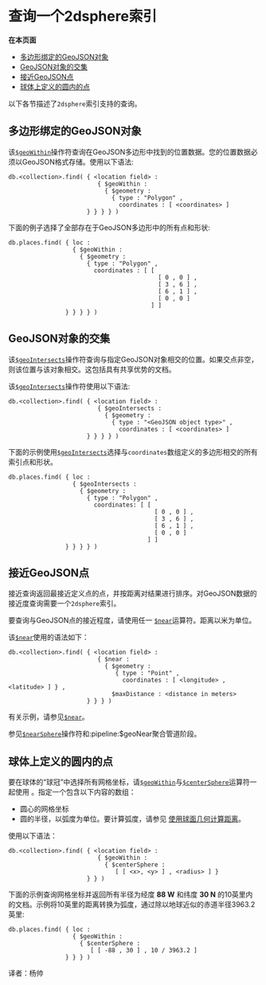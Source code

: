 # 查询一个2dsphere索引

**在本页面**

* [多边形绑定的GeoJSON对象](query-a-2dsphere-index.md#对象)
* [GeoJSON对象的交集](query-a-2dsphere-index.md#交集)
* [接近GeoJSON点](query-a-2dsphere-index.md#接近)
* [球体上定义的圆内的点](query-a-2dsphere-index.md#球体)

以下各节描述了`2dsphere`索引支持的查询。

## 多边形绑定的GeoJSON对象

该[`$geoWithin`](https://docs.mongodb.com/master/reference/operator/query/geoWithin/#op._S_geoWithin)操作符查询在GeoJSON多边形中找到的位置数据。您的位置数据必须以GeoJSON格式存储。使用以下语法:

```text
db.<collection>.find( { <location field> :
                         { $geoWithin :
                           { $geometry :
                             { type : "Polygon" ,
                               coordinates : [ <coordinates> ]
                      } } } } )
```

下面的例子选择了全部存在于GeoJSON多边形中的所有点和形状:

```text
db.places.find( { loc :
                  { $geoWithin :
                    { $geometry :
                      { type : "Polygon" ,
                        coordinates : [ [
                                          [ 0 , 0 ] ,
                                          [ 3 , 6 ] ,
                                          [ 6 , 1 ] ,
                                          [ 0 , 0 ]
                                        ] ]
                } } } } )
```

## GeoJSON对象的交集

该[`$geoIntersects`](https://docs.mongodb.com/master/reference/operator/query/geoIntersects/#op._S_geoIntersects)操作符查询与指定GeoJSON对象相交的位置。如果交点非空，则该位置与该对象相交。这包括具有共享优势的文档。

该[`$geoIntersects`](https://docs.mongodb.com/master/reference/operator/query/geoIntersects/#op._S_geoIntersects)操作符使用以下语法:

```text
db.<collection>.find( { <location field> :
                         { $geoIntersects :
                           { $geometry :
                             { type : "<GeoJSON object type>" ,
                               coordinates : [ <coordinates> ]
                      } } } } )
```

下面的示例使用[`$geoIntersects`](https://docs.mongodb.com/master/reference/operator/query/geoIntersects/#op._S_geoIntersects)选择与`coordinates`数组定义的多边形相交的所有索引点和形状。

```text
db.places.find( { loc :
                  { $geoIntersects :
                    { $geometry :
                      { type : "Polygon" ,
                        coordinates: [ [
                                         [ 0 , 0 ] ,
                                         [ 3 , 6 ] ,
                                         [ 6 , 1 ] ,
                                         [ 0 , 0 ]
                                       ] ]
                } } } } )
```

## 接近GeoJSON点

接近查询返回最接近定义点的点，并按距离对结果进行排序。对GeoJSON数据的接近度查询需要一个`2dsphere`索引。

要查询与GeoJSON点的接近程度，请使用任一 [`$near`](https://docs.mongodb.com/master/reference/operator/query/near/#op._S_near)运算符。距离以米为单位。

该[`$near`](https://docs.mongodb.com/master/reference/operator/query/near/#op._S_near)使用的语法如下：

```text
db.<collection>.find( { <location field> :
                         { $near :
                           { $geometry :
                              { type : "Point" ,
                                coordinates : [ <longitude> , <latitude> ] } ,
                             $maxDistance : <distance in meters>
                      } } } )
```

有关示例，请参见[`$near`](https://docs.mongodb.com/master/reference/operator/query/near/#op._S_near)。

参见[`$nearSphere`](https://docs.mongodb.com/master/reference/operator/query/nearSphere/#op._S_nearSphere)操作符和:pipeline:$geoNear聚合管道阶段。

## 球体上定义的圆内的点

要在球体的“球冠”中选择所有网格坐标，请[`$geoWithin`](https://docs.mongodb.com/master/reference/operator/query/geoWithin/#op._S_geoWithin)与[`$centerSphere`](https://docs.mongodb.com/master/reference/operator/query/centerSphere/#op._S_centerSphere)运算符一起使用 。指定一个包含以下内容的数组：

* 圆心的网格坐标
* 圆的半径，以弧度为单位。要计算弧度，请参见 [使用球面几何计算距离](https://docs.mongodb.com/master/tutorial/calculate-distances-using-spherical-geometry-with-2d-geospatial-indexes/)。

使用以下语法：

```text
db.<collection>.find( { <location field> :
                         { $geoWithin :
                           { $centerSphere :
                              [ [ <x>, <y> ] , <radius> ] }
                      } } )
```

下面的示例查询网格坐标并返回所有半径为经度 **88 W** 和纬度 **30 N** 的10英里内的文档。示例将10英里的距离转换为弧度，通过除以地球近似的赤道半径3963.2英里:

```text
db.places.find( { loc :
                  { $geoWithin :
                    { $centerSphere :
                       [ [ -88 , 30 ] , 10 / 3963.2 ]
                } } } )
```

译者：杨帅


